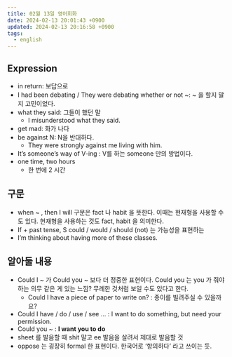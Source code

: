 ```yaml
---
title: 02월 13일 영어회화
date: 2024-02-13 20:01:43 +0900
updated: 2024-02-13 20:16:58 +0900
tags:
  - english
---
```


## Expression

- in return: 보답으로
- I had been debating / They were debating whether or not ~: ~ 을 할지 말지 고민이었다.
- what they said: 그들이 했던 말
	- I misunderstood what they said.
- get mad: 화가 나다
- be against N: N을 반대하다.
	- They were strongly against me living with him.
- It’s someone’s way of V-ing : V를 하는 someone 만의 방법이다.
- one time, two hours
	- 한 번에 2 시간

## 구문

- when ~ , then I will 구문은 fact 나 habit 을 뜻한다. 이때는 현재형을 사용할 수도 있다. 현재형을 사용하는 것도 fact, habit 을 의미한다.
- If + past tense, S could / would / should (not) 는 가능성을 표현하는 
- I’m thinking about having more of these classes.

## 알아둘 내용

- Could I ~ 가 Could you ~ 보다 더 정중한 표현이다. Could you 는 you 가 줘야 하는 의무 같은 게 있는 느낌? 무례한 것처럼 보일 수도 있다고 한다. 
	- Could I have a piece of paper to write on? : 종이를 빌려주실 수 있을까요?
- Could I have / do / use / see  … : I want to do something, but need your permission.
- Could you ~ : **I want you to do**
- sheet 를 발음할 때 shit 말고 ee 발음을 살려서 제대로 발음할 것
- oppose 는 굉장히 formal 한 표현이다. 한국어로 ‘항의하다’ 라고 쓰이는 듯. 